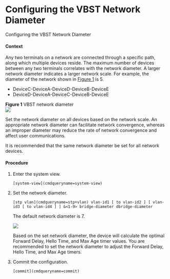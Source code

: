 Configuring the VBST Network Diameter
=====================================

Configuring the VBST Network Diameter

#### Context

Any two terminals on a network are connected through a specific path, along which multiple devices reside. The maximum number of devices between any two terminals correlates with the network diameter. A larger network diameter indicates a larger network scale. For example, the diameter of the network shown in [Figure 1](#EN-US_TASK_0000001512848790__en-us_task_0227126161_fig4495847115416) is 5.

* DeviceC-DeviceA-DeviceD-DeviceB-DeviceE
* DeviceD-DeviceA-DeviceC-DeviceB-DeviceE

**Figure 1** VBST network diameter  
![](figure/en-us_image_0000001513048378.png)

Set the network diameter on all devices based on the network scale. An appropriate network diameter can facilitate network convergence, whereas an improper diameter may reduce the rate of network convergence and affect user communications.

It is recommended that the same network diameter be set for all network devices.


#### Procedure

1. Enter the system view.
   
   
   ```
   [system-view](cmdqueryname=system-view)
   ```
2. Set the network diameter.
   
   
   ```
   [stp vlan](cmdqueryname=stp+vlan) vlan-id1 [ to vlan-id2 ] [ vlan-id3 [ to vlan-id4 ] ] &<1-9> bridge-diameter dbridge-diameter
   ```
   
   The default network diameter is 7.
   
   ![](public_sys-resources/note_3.0-en-us.png) 
   
   Based on the set network diameter, the device will calculate the optimal Forward Delay, Hello Time, and Max Age timer values. You are recommended to set the network diameter to adjust the Forward Delay, Hello Time, and Max Age timers.
3. Commit the configuration.
   
   
   ```
   [commit](cmdqueryname=commit)
   ```